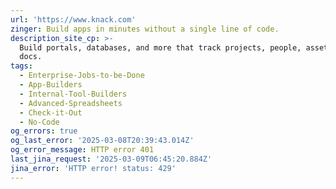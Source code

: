 ```yaml
---
url: 'https://www.knack.com'
zinger: Build apps in minutes without a single line of code.
description_site_cp: >-
  Build portals, databases, and more that track projects, people, assets, and
  docs.
tags:
  - Enterprise-Jobs-to-be-Done
  - App-Builders
  - Internal-Tool-Builders
  - Advanced-Spreadsheets
  - Check-it-Out
  - No-Code
og_errors: true
og_last_error: '2025-03-08T20:39:43.014Z'
og_error_message: HTTP error 401
last_jina_request: '2025-03-09T06:45:20.884Z'
jina_error: 'HTTP error! status: 429'
---
```



